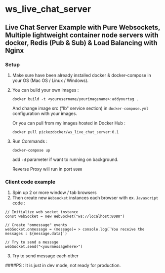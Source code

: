 # ws_live_chat_server

## Live Chat Server Example with Pure Websockets, Multiple lightweight container node servers with docker, Redis (Pub &amp; Sub) &amp; Load Balancing with Nginx

### Setup

1. Make sure have been already installed docker & docker-compose in your OS (Mac OS / Linux / Windows).
2. You can build your own images :

   ``` docker build -t <yourusername/yourimagename>:addyourtag . ```

   And change image src ("lb" service section) in ```docker-compose.yml``` configuration with your images.

   Or you can pull from my images hosted in Docker Hub :

   ``` docker pull pickezdocker/ws_live_chat_server:0.1 ```

3. Run Commands :

   ``` docker-compose up ```
   
   add ``` -d ``` parameter if want to running on background.

   Reverse Proxy will run in port ```8080```
  
### Client code example

1. Spin up 2 or more window / tab browsers
2. Then create new ```Websocket``` instances each browser with ex. ```Javascript``` code :

```
// Initialize web socket instance
const webSocket = new WebSocket("ws://localhost:8080")

// Create "onmessage" events
webSocket.onmessage = (message)= > console.log(`You receive the messages : ${message.data}`)

// Try to send a message
webSocket.send("<yourmessagehere>")

```

3. Try to send message each other 


####PS : It is just in dev mode, not ready for production.
